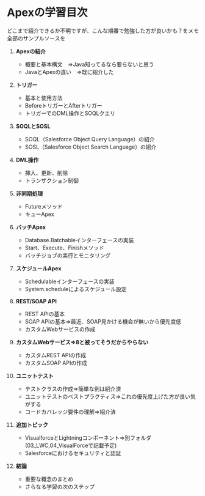 <!-- omit in toc -->
# Apexの学習目次
どこまで紹介できるか不明ですが、こんな順番で勉強した方が良いかも？をメモ
全部のサンプルソースを

1. **Apexの紹介**
   - 概要と基本構文　⇒Java知ってるなら要らないと思う
   - JavaとApexの違い　⇒既に紹介した

2. **トリガー**
   - 基本と使用方法
   - BeforeトリガーとAfterトリガー
   - トリガーでのDML操作とSOQLクエリ

3. **SOQLとSOSL**
   - SOQL（Salesforce Object Query Language）の紹介
   - SOSL（Salesforce Object Search Language）の紹介

4. **DML操作**
   - 挿入、更新、削除
   - トランザクション制御

5. **非同期処理**
   - Futureメソッド
   - キューApex

6. **バッチApex**
   - Database.Batchableインターフェースの実装
   - Start、Execute、Finishメソッド
   - バッチジョブの実行とモニタリング

7. **スケジュールApex**
   - Schedulableインターフェースの実装
   - System.scheduleによるスケジュール設定

8. **REST/SOAP API**
   - REST APIの基本
   - SOAP APIの基本⇒最近、SOAP見かける機会が無いから優先度低
   - カスタムWebサービスの作成

9. **カスタムWebサービス⇒8と被ってそうだからやらない**
   - カスタムREST APIの作成
   - カスタムSOAP APIの作成

10. **ユニットテスト**
    - テストクラスの作成⇒簡単な例は紹介済
    - ユニットテストのベストプラクティス⇒これの優先度上げた方が良い気がする
    - コードカバレッジ要件の理解⇒紹介済

11. **追加トピック**
    - VisualforceとLightningコンポーネント⇒別フォルダ(03_LWC,04_VisualForceで記載予定)
    - Salesforceにおけるセキュリティと認証

12. **結論**
    - 重要な概念のまとめ
    - さらなる学習の次のステップ